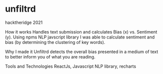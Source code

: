 # unfiltrd
hacktheridge 2021

How it works
Handles text submission and calculates Bias (x) vs. Sentiment (y). Using npms NLP javscript library I was able to calculate sentiment and bias (by determining the clustering of key words).

Why I made it
Unfiltrd detects the overall bias presented in a medium of text to better inform you of what you are reading.

Tools and Technologies
ReactJs, Javascript NLP library, recharts
